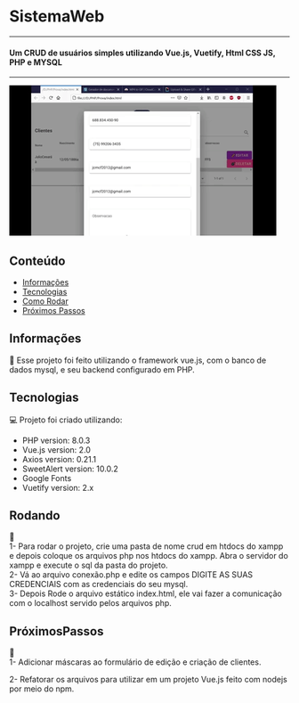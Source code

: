 
# SistemaWeb
<hr></hr>
<h4>Um CRUD de usuários simples utilizando Vue.js, Vuetify, Html CSS JS, PHP e MYSQL</h4>
<hr></hr>

![Farmers Market Finder Demo](giphy.gif)

## Conteúdo
* [Informações](#informações)
* [Tecnologias](#tecnologias)
* [Como Rodar](#Rodando)
* [Próximos Passos](#PróximosPassos )


## Informações
:green_book:
Esse projeto foi feito utilizando o framework vue.js, com o banco de dados mysql,
e seu backend configurado em PHP. 

## Tecnologias

:computer: Projeto foi criado utilizando:
* PHP version: 8.0.3
* Vue.js version: 2.0
* Axios version: 0.21.1
* SweetAlert version: 10.0.2
* Google Fonts
* Vuetify version: 2.x


## Rodando
:ferris_wheel:<br>
1- Para rodar o projeto, crie uma pasta de nome crud em htdocs do xampp e depois
coloque os arquivos php nos htdocs do xampp. Abra o servidor do xampp e
execute o sql da pasta do projeto. <br>
2- Vá ao arquivo conexão.php e edite os campos DIGITE AS SUAS CREDENCIAIS 
com as credenciais do seu mysql.<br>
3- Depois Rode o arquivo estático index.html, ele vai fazer a comunicação com o localhost
servido pelos arquivos php. 



## PróximosPassos 
:bug:<br>
1- Adicionar máscaras ao formulário de edição e criação de clientes.<br>

2- Refatorar os arquivos para utilizar em um projeto Vue.js feito com
nodejs por meio do npm.



 
